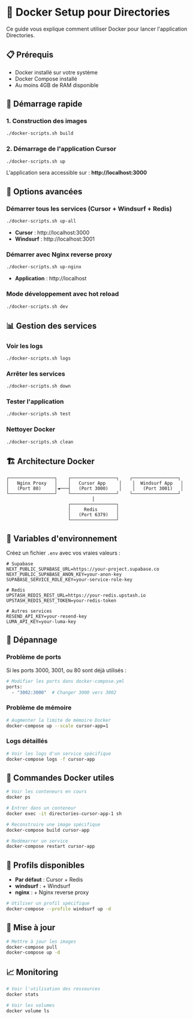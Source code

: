 # 🐳 Docker Setup pour Directories

Ce guide vous explique comment utiliser Docker pour lancer l'application Directories.

## 📋 Prérequis

- Docker installé sur votre système
- Docker Compose installé
- Au moins 4GB de RAM disponible

## 🚀 Démarrage rapide

### 1. Construction des images

```bash
./docker-scripts.sh build
```

### 2. Démarrage de l'application Cursor

```bash
./docker-scripts.sh up
```

L'application sera accessible sur : **http://localhost:3000**

## 🔧 Options avancées

### Démarrer tous les services (Cursor + Windsurf + Redis)

```bash
./docker-scripts.sh up-all
```

- **Cursor** : http://localhost:3000
- **Windsurf** : http://localhost:3001

### Démarrer avec Nginx reverse proxy

```bash
./docker-scripts.sh up-nginx
```

- **Application** : http://localhost

### Mode développement avec hot reload

```bash
./docker-scripts.sh dev
```

## 📊 Gestion des services

### Voir les logs

```bash
./docker-scripts.sh logs
```

### Arrêter les services

```bash
./docker-scripts.sh down
```

### Tester l'application

```bash
./docker-scripts.sh test
```

### Nettoyer Docker

```bash
./docker-scripts.sh clean
```

## 🏗️ Architecture Docker

```
┌─────────────────┐    ┌─────────────────┐    ┌─────────────────┐
│   Nginx Proxy   │    │   Cursor App     │    │  Windsurf App   │
│   (Port 80)     │◄───┤   (Port 3000)    │    │   (Port 3001)   │
└─────────────────┘    └─────────────────┘    └─────────────────┘
                                │
                       ┌─────────────────┐
                       │     Redis       │
                       │   (Port 6379)   │
                       └─────────────────┘
```

## 🔐 Variables d'environnement

Créez un fichier `.env` avec vos vraies valeurs :

```env
# Supabase
NEXT_PUBLIC_SUPABASE_URL=https://your-project.supabase.co
NEXT_PUBLIC_SUPABASE_ANON_KEY=your-anon-key
SUPABASE_SERVICE_ROLE_KEY=your-service-role-key

# Redis
UPSTASH_REDIS_REST_URL=https://your-redis.upstash.io
UPSTASH_REDIS_REST_TOKEN=your-redis-token

# Autres services
RESEND_API_KEY=your-resend-key
LUMA_API_KEY=your-luma-key
```

## 🐛 Dépannage

### Problème de ports

Si les ports 3000, 3001, ou 80 sont déjà utilisés :

```bash
# Modifier les ports dans docker-compose.yml
ports:
  - "3002:3000"  # Changer 3000 vers 3002
```

### Problème de mémoire

```bash
# Augmenter la limite de mémoire Docker
docker-compose up --scale cursor-app=1
```

### Logs détaillés

```bash
# Voir les logs d'un service spécifique
docker-compose logs -f cursor-app
```

## 📝 Commandes Docker utiles

```bash
# Voir les conteneurs en cours
docker ps

# Entrer dans un conteneur
docker exec -it directories-cursor-app-1 sh

# Reconstruire une image spécifique
docker-compose build cursor-app

# Redémarrer un service
docker-compose restart cursor-app
```

## 🎯 Profils disponibles

- **Par défaut** : Cursor + Redis
- **windsurf** : + Windsurf
- **nginx** : + Nginx reverse proxy

```bash
# Utiliser un profil spécifique
docker-compose --profile windsurf up -d
```

## 🔄 Mise à jour

```bash
# Mettre à jour les images
docker-compose pull
docker-compose up -d
```

## 📈 Monitoring

```bash
# Voir l'utilisation des ressources
docker stats

# Voir les volumes
docker volume ls
```
